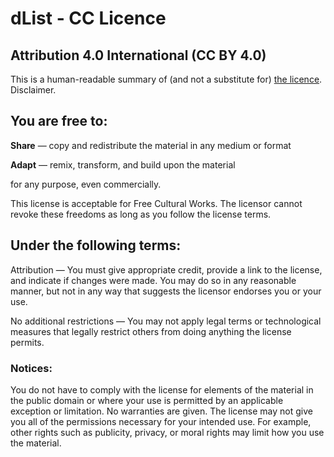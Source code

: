 # dList - CC Licence

## Attribution 4.0 International (CC BY 4.0)

This is a human-readable summary of (and not a substitute for) [the licence](https://creativecommons.org/licenses/by/4.0/legalcode). Disclaimer.

## You are free to:

**Share** — copy and redistribute the material in any medium or format

**Adapt** — remix, transform, and build upon the material

for any purpose, even commercially.

This license is acceptable for Free Cultural Works.
The licensor cannot revoke these freedoms as long as you follow the license terms.

## Under the following terms:

Attribution — You must give appropriate credit, provide a link to the license, and indicate if changes were made. You may do so in any reasonable manner, but not in any way that suggests the licensor endorses you or your use.

No additional restrictions — You may not apply legal terms or technological measures that legally restrict others from doing anything the license permits.

### Notices:

You do not have to comply with the license for elements of the material in the public domain or where your use is permitted by an applicable exception or limitation.
No warranties are given. The license may not give you all of the permissions necessary for your intended use. For example, other rights such as publicity, privacy, or moral rights may limit how you use the material.
